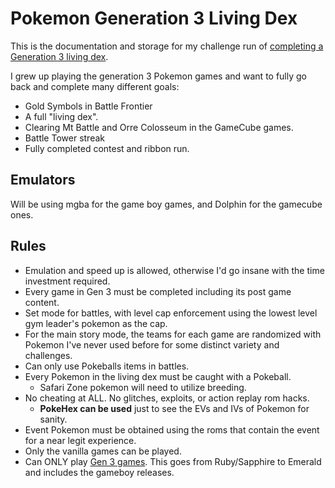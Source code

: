 # Pokemon Generation 3 Living Dex

This is the documentation and storage for my challenge run of [completing a Generation 3 living dex](https://bulbapedia.bulbagarden.net/wiki/Living_Pok%C3%A9dex).

I grew up playing the generation 3 Pokemon games and want to fully go back and complete many different goals:

- Gold Symbols in Battle Frontier
- A full "living dex".
- Clearing Mt Battle and Orre Colosseum in the GameCube games.
- Battle Tower streak
- Fully completed contest and ribbon run.

## Emulators

Will be using mgba for the game boy games, and Dolphin for the gamecube ones.

## Rules

- Emulation and speed up is allowed, otherwise I'd go insane with the time investment required.
- Every game in Gen 3 must be completed including its post game content.
- Set mode for battles, with level cap enforcement using the lowest level gym leader's pokemon as the cap.
- For the main story mode, the teams for each game are randomized with Pokemon I've never used before for some distinct variety and challenges.
- Can only use Pokeballs items in battles.
- Every Pokemon in the living dex must be caught with a Pokeball.
    - Safari Zone pokemon will need to utilize breeding.
- No cheating at ALL. No glitches, exploits, or action replay rom hacks.
    - **PokeHex can be used** just to see the EVs and IVs of Pokemon for sanity.
- Event Pokemon must be obtained using the roms that contain the event for a near legit experience.
- Only the vanilla games can be played.
- Can ONLY play [Gen 3 games](https://bulbapedia.bulbagarden.net/wiki/Generation_III). This goes from Ruby/Sapphire to Emerald and includes the gameboy releases.


